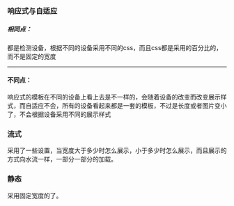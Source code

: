 ### 响应式与自适应
##### 相同点：
都是检测设备，根据不同的设备采用不同的css，而且css都是采用的百分比的，而不是固定的宽度
***
#### 不同点：
响应式的模板在不同的设备上看上去是不一样的，会随着设备的改变而改变展示样式，而自适应不会，所有的设备看起来都是一套的模板，不过是长度或者图片变小了，不会根据设备采用不同的展示样式
### 流式
采用了一些设置，当宽度大于多少时怎么展示，小于多少时怎么展示，而且展示的方式向水流一样，一部分一部分的加载。
### 静态
采用固定宽度的了。
